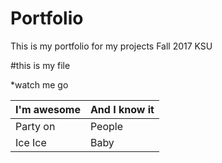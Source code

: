 # Portfolio

This is my portfolio for my projects Fall 2017 KSU

#this is my file

*watch me go

I'm awesome | And I know it
------------ | -------------
Party on  | People
Ice Ice | Baby



